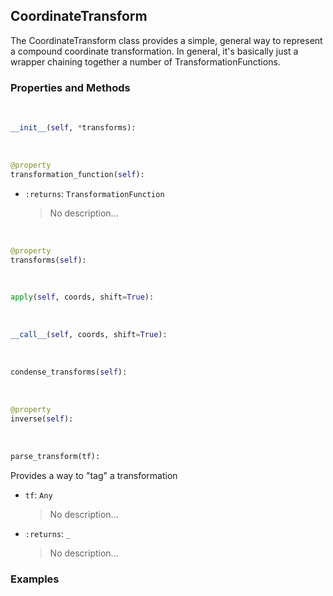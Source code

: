 ## <a id="McUtils.McUtils.Coordinerds.CoordinateTransformations.CoordinateTransform.CoordinateTransform">CoordinateTransform</a>
The CoordinateTransform class provides a simple, general way to represent a
compound coordinate transformation.
In general, it's basically just a wrapper chaining together a number of TransformationFunctions.

### Properties and Methods
<a id="McUtils.McUtils.Coordinerds.CoordinateTransformations.CoordinateTransform.CoordinateTransform.__init__" class="docs-object-method">&nbsp;</a>
```python
__init__(self, *transforms): 
```

<a id="McUtils.McUtils.Coordinerds.CoordinateTransformations.CoordinateTransform.CoordinateTransform.transformation_function" class="docs-object-method">&nbsp;</a>
```python
@property
transformation_function(self): 
```

- `:returns`: `TransformationFunction`
    >No description...

<a id="McUtils.McUtils.Coordinerds.CoordinateTransformations.CoordinateTransform.CoordinateTransform.transforms" class="docs-object-method">&nbsp;</a>
```python
@property
transforms(self): 
```

<a id="McUtils.McUtils.Coordinerds.CoordinateTransformations.CoordinateTransform.CoordinateTransform.apply" class="docs-object-method">&nbsp;</a>
```python
apply(self, coords, shift=True): 
```

<a id="McUtils.McUtils.Coordinerds.CoordinateTransformations.CoordinateTransform.CoordinateTransform.__call__" class="docs-object-method">&nbsp;</a>
```python
__call__(self, coords, shift=True): 
```

<a id="McUtils.McUtils.Coordinerds.CoordinateTransformations.CoordinateTransform.CoordinateTransform.condense_transforms" class="docs-object-method">&nbsp;</a>
```python
condense_transforms(self): 
```

<a id="McUtils.McUtils.Coordinerds.CoordinateTransformations.CoordinateTransform.CoordinateTransform.inverse" class="docs-object-method">&nbsp;</a>
```python
@property
inverse(self): 
```

<a id="McUtils.McUtils.Coordinerds.CoordinateTransformations.CoordinateTransform.CoordinateTransform.parse_transform" class="docs-object-method">&nbsp;</a>
```python
parse_transform(tf): 
```
Provides a way to "tag" a transformation
- `tf`: `Any`
    >No description...
- `:returns`: `_`
    >No description...

### Examples
